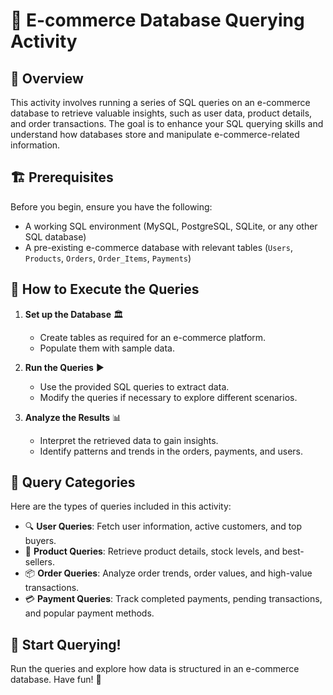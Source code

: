 # 📘 E-commerce Database Querying Activity

## 📌 Overview
This activity involves running a series of SQL queries on an e-commerce database to retrieve valuable insights, such as user data, product details, and order transactions. The goal is to enhance your SQL querying skills and understand how databases store and manipulate e-commerce-related information.

## 🏗️ Prerequisites
Before you begin, ensure you have the following:
- A working SQL environment (MySQL, PostgreSQL, SQLite, or any other SQL database)
- A pre-existing e-commerce database with relevant tables (`Users`, `Products`, `Orders`, `Order_Items`, `Payments`)

## 🔧 How to Execute the Queries
1. **Set up the Database** 🏛️
   - Create tables as required for an e-commerce platform.
   - Populate them with sample data.

2. **Run the Queries** ▶️
   - Use the provided SQL queries to extract data.
   - Modify the queries if necessary to explore different scenarios.

3. **Analyze the Results** 📊
   - Interpret the retrieved data to gain insights.
   - Identify patterns and trends in the orders, payments, and users.

## 📜 Query Categories
Here are the types of queries included in this activity:
- 🔍 **User Queries**: Fetch user information, active customers, and top buyers.
- 🛒 **Product Queries**: Retrieve product details, stock levels, and best-sellers.
- 📦 **Order Queries**: Analyze order trends, order values, and high-value transactions.
- 💳 **Payment Queries**: Track completed payments, pending transactions, and popular payment methods.

## 🚀 Start Querying!
Run the queries and explore how data is structured in an e-commerce database. Have fun! 🎉
